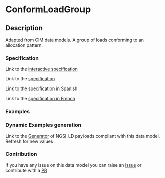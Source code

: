 # ConformLoadGroup

## Description 

Adapted from CIM data models. A group of loads conforming to an allocation pattern.
### Specification

Link to the [interactive specification](https://swagger.lab.fiware.org/?url=https://smart-data-models.github.io/dataModel.EnergyCIM/ConformLoadGroup/swagger.yaml)

Link to the [specification](https://smart-data-models.github.io/dataModel.EnergyCIM/ConformLoadGroup/doc/spec.md)

Link to the [specification in Spanish](https://smart-data-models.github.io/dataModel.EnergyCIM/ConformLoadGroup/doc/spec_ES.md)

Link to the [specification in French](https://smart-data-models.github.io/dataModel.EnergyCIM/ConformLoadGroup/doc/spec_FR.md)
### Examples
### Dynamic Examples generation

Link to the [Generator](https://smartdatamodels.org/extra/ngsi-ld_generator_v0.91.php?schemaUrl=https://raw.githubusercontent.com/smart-data-models/dataModel.EnergyCIM/master/ConformLoadGroup/schema.json&email=info@smartdatamodels.org) of NGSI-LD payloads compliant with this data model. Refresh for new values
### Contribution

 If you have any issue on this data model you can raise an [issue](https://github.com/smart-data-models/dataModel.EnergyCIM/issues)  or contribute with a [PR](https://github.com/smart-data-models/dataModel.EnergyCIM/pulls)
